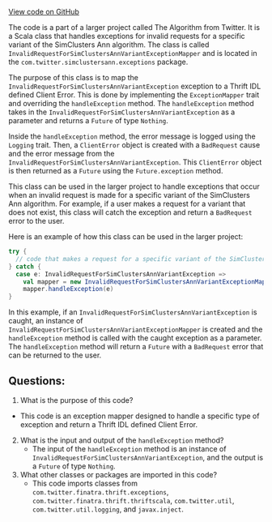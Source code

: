 [View code on GitHub](https://github.com/misbahsy/the-algorithm/simclusters-ann/server/src/main/scala/com/twitter/simclustersann/exceptions/InvalidRequestForSimClustersAnnVariantExceptionMapper.scala)

The code is a part of a larger project called The Algorithm from Twitter. It is a Scala class that handles exceptions for invalid requests for a specific variant of the SimClusters Ann algorithm. The class is called `InvalidRequestForSimClustersAnnVariantExceptionMapper` and is located in the `com.twitter.simclustersann.exceptions` package.

The purpose of this class is to map the `InvalidRequestForSimClustersAnnVariantException` exception to a Thrift IDL defined Client Error. This is done by implementing the `ExceptionMapper` trait and overriding the `handleException` method. The `handleException` method takes in the `InvalidRequestForSimClustersAnnVariantException` as a parameter and returns a `Future` of type `Nothing`. 

Inside the `handleException` method, the error message is logged using the `Logging` trait. Then, a `ClientError` object is created with a `BadRequest` cause and the error message from the `InvalidRequestForSimClustersAnnVariantException`. This `ClientError` object is then returned as a `Future` using the `Future.exception` method.

This class can be used in the larger project to handle exceptions that occur when an invalid request is made for a specific variant of the SimClusters Ann algorithm. For example, if a user makes a request for a variant that does not exist, this class will catch the exception and return a `BadRequest` error to the user. 

Here is an example of how this class can be used in the larger project:

```scala
try {
  // code that makes a request for a specific variant of the SimClusters Ann algorithm
} catch {
  case e: InvalidRequestForSimClustersAnnVariantException =>
    val mapper = new InvalidRequestForSimClustersAnnVariantExceptionMapper()
    mapper.handleException(e)
}
```

In this example, if an `InvalidRequestForSimClustersAnnVariantException` is caught, an instance of `InvalidRequestForSimClustersAnnVariantExceptionMapper` is created and the `handleException` method is called with the caught exception as a parameter. The `handleException` method will return a `Future` with a `BadRequest` error that can be returned to the user.
## Questions: 
 1. What is the purpose of this code?
   - This code is an exception mapper designed to handle a specific type of exception and return a Thrift IDL defined Client Error.
2. What is the input and output of the `handleException` method?
   - The input of the `handleException` method is an instance of `InvalidRequestForSimClustersAnnVariantException`, and the output is a `Future` of type `Nothing`.
3. What other classes or packages are imported in this code?
   - This code imports classes from `com.twitter.finatra.thrift.exceptions`, `com.twitter.finatra.thrift.thriftscala`, `com.twitter.util`, `com.twitter.util.logging`, and `javax.inject`.